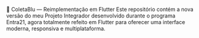 📱 ColetaBlu — Reimplementação em Flutter
Este repositório contém a nova versão do meu Projeto Integrador desenvolvido durante o programa Entra21, agora totalmente refeito em Flutter para oferecer uma interface moderna, responsiva e multiplataforma.
